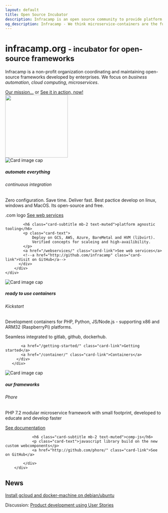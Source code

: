 ```yaml
---
layout: default
title: Open Source Incubator
description: Infracamp is an open source community to provide platform services for webdevelopers across multiple companies and private projects. All services are free and will always be free.
og_description: Infracamp - We think microservice-containers are the future of IoT and BigData development. Developers cooperate to deliver first class experience. Let us share our know-how across company boundaries and do even better together. 
---
```


<script type="application/ld+json" id="json-ld-data">
{
  "@context": "https://schema.org",
  "@type": "Organization",
  "url": "https://infracamp.org",
  "logo": "https://infracamp.org/assets/infracamp.png"
}
</script>

<script type="application/ld+json">
{
  "@context": "https://schema.org",
  "@type": "BreadcrumbList",
  "itemListElement": [{
    "@type": "ListItem",
    "position": 1,
    "name": "Infracamp.org",
    "item": "https://infracamp.org/"
  },{
        "@type": "ListItem",
        "position": 2,
        "name": "Home",
        "item": "https://infracamp.org/"
      }]
}
</script>

<script type="application/ld+json">
{
  "@context": "https://schema.org",
  "@type": "FAQPage",
  "mainEntity": [{
    "@type": "Question",
    "name": "What is kickstart.sh?",
    "acceptedAnswer": {
      "@type": "Answer",
      "text": "kickstart.sh is a bash script reading information about the container to start from .kick.yml and executing docker run with the correct parameters."
    }
  }, {
    "@type": "Question",
    "name": "What are kickstart flavor containers?",
    "acceptedAnswer": {
      "@type": "Answer",
      "text": "Flavor containers are intermediate containers. They provide preinstalled enviromnents but it is no application yet inside. Flavors are normally referred to in the from-section of .kick.yml and Dockerfile."
    }
  }, {
    "@type": "Question",
    "name": "What is Phore?",
    "acceptedAnswer": {
      "@type": "Answer",
      "text": "Phore is a set of PHP7.2+ libraries designed to support development of highly scalable microservices."
    }
  }]
  }
</script>

<div class="jumbotron pt-4 pb-4">
    <div class="row">
        <div class="col-10">
           <h1 class="display-4 mt-2">infracamp.org  <small> - incubator for open-source frameworks</small></h1>
           <p class="lead">
             Infracamp is a non-profit organization coordinating and maintaining open-source frameworks
             developed by enterprises. We focus on <i>business automation</i>, <i>cloud computing</i>, <i>microservices</i>.
           </p>
           <a href="/mission/" class="btn btn-primary">Our mission...</a> <span class="ml-4 mr-4">or</span> 
            <a href="/getting-started/" class="btn btn-danger">See it in action, now!</a>
        </div>
        <div class="col-2">
            <img src="/assets/infracamp.svg" width="200" class="rounded-circle shadow-sm">
        </div>
    </div>
  
  <!-- a class="btn btn-primary btn-lg" href="/mission" role="button">Learn more</a-->
</div>

<div class="row">
    <div class="col-sm-4">
        <div class="card">
          <img class="card-img-top" src="/assets/img/server2.jpg" alt="Card image cap">
          <div class="card-body">
            <h5 class="card-title">automate everything</h5>
            <h6 class="card-subtitle mb-2 text-muted">continuous integration</h6>
            <p class="card-text">
                 Zero configuration. Save time. Deliver fast. Best pactice develop on linux, windows and MacOS.
                 Its open-source and free.
            </p>
         .com logo   <a href="/webservices/" class="card-link">See web services</a>
            
            <h6 class="card-subtitle mb-2 text-muted">platform agnostic tooling</h6>
            <p class="card-text">
                Deploy on GCS, AWS, Azure, BareMetal and HVM (libvirt). 
                Verified concepts for scaleing and high-availibility.
            </p>
            <a href="/webservices/" class="card-link">See web services</a>
            <!--a href="http://github.com/infracamp" class="card-link">Visit on GitHub</a-->
          </div>
        </div>
    </div>
    
   <div class="col-sm-4">
       <div class="card">
         <img class="card-img-top" src="/assets/img/coding1.jpg" alt="Card image cap">
         <div class="card-body">
           <h5 class="card-title">ready to use containers</h5>
           <h6 class="card-subtitle mb-2 text-muted">Kickstart </h6>
           <p class="card-text">Development containers for PHP, Python, JS/Node.js - supporting x86 and ARM32 (RaspberryPi) platforms.</p>
           <p class="card-text">Seamless integrated to gitlab, github, dockerhub.</p>

           <a href="/getting-started/" class="card-link">Getting started</a>
           <a href="/container/" class="card-link">Containers</a>
         </div>
       </div>
   </div>
   
   <div class="col-sm-4">
        <div class="card">
            <img class="card-img-top" src="/assets/img/coding2.jpg" alt="Card image cap">
            <div class="card-body">
                <h5 class="card-title">our frameworks</h5>
                <h6 class="card-subtitle mb-2 text-muted">Phore</h6>
                <p class="card-text">PHP 7.2 modular microservice framework with small footprint, developed to educate and develop faster</p>
                <a href="/phore" class="card-link">See documentation</a>
            
                <h6 class="card-subtitle mb-2 text-muted">comp-js</h6>
                <p class="card-text">javascript library build on the new custom webcomponents</p>
                <a href="http://github.com/phore/" class="card-link">See on GitHub</a>
            
            </div>
        </div>
   </div>
</div>






<div class="row">
    <div class="container">
    <h2>News</h2>
    <p><a href="repos/how-to/gcp-install-debian-ubuntu/">Install gcloud and docker-machine on debian/ubuntu</a></p>
    <p>Discussion: <a href="repos/how-to/user-stories/">Product development using User Stories</a></p>
    </div>
</div>



